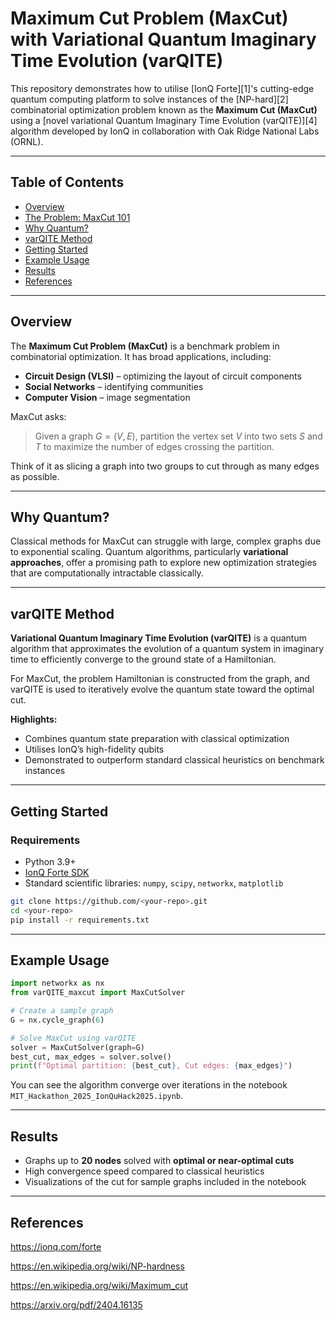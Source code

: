 # Maximum Cut Problem (MaxCut) with Variational Quantum Imaginary Time Evolution (varQITE)

This repository demonstrates how to utilise [IonQ Forte][1]'s cutting-edge quantum computing platform to solve instances of the [NP-hard][2] combinatorial optimization problem known as the **Maximum Cut (MaxCut)** using a [novel variational Quantum Imaginary Time Evolution (varQITE)][4] algorithm developed by IonQ in collaboration with Oak Ridge National Labs (ORNL).

---

## Table of Contents

* [Overview](#overview)
* [The Problem: MaxCut 101](#the-problem-maxcut-101)
* [Why Quantum?](#why-quantum)
* [varQITE Method](#varqite-method)
* [Getting Started](#getting-started)
* [Example Usage](#example-usage)
* [Results](#results)
* [References](#references)

---

## Overview

The **Maximum Cut Problem (MaxCut)** is a benchmark problem in combinatorial optimization. It has broad applications, including:

* **Circuit Design (VLSI)** – optimizing the layout of circuit components
* **Social Networks** – identifying communities
* **Computer Vision** – image segmentation

MaxCut asks:

> Given a graph $G = (V, E)$, partition the vertex set $V$ into two sets $S$ and $T$ to maximize the number of edges crossing the partition.

Think of it as slicing a graph into two groups to cut through as many edges as possible.

---

## Why Quantum?

Classical methods for MaxCut can struggle with large, complex graphs due to exponential scaling. Quantum algorithms, particularly **variational approaches**, offer a promising path to explore new optimization strategies that are computationally intractable classically.

---

## varQITE Method

**Variational Quantum Imaginary Time Evolution (varQITE)** is a quantum algorithm that approximates the evolution of a quantum system in imaginary time to efficiently converge to the ground state of a Hamiltonian.

For MaxCut, the problem Hamiltonian is constructed from the graph, and varQITE is used to iteratively evolve the quantum state toward the optimal cut.

**Highlights:**

* Combines quantum state preparation with classical optimization
* Utilises IonQ’s high-fidelity qubits
* Demonstrated to outperform standard classical heuristics on benchmark instances

---

## Getting Started

### Requirements

* Python 3.9+
* [IonQ Forte SDK](https://ionq.com/forte)
* Standard scientific libraries: `numpy`, `scipy`, `networkx`, `matplotlib`

```bash
git clone https://github.com/<your-repo>.git
cd <your-repo>
pip install -r requirements.txt
```

---

## Example Usage

```python
import networkx as nx
from varQITE_maxcut import MaxCutSolver

# Create a sample graph
G = nx.cycle_graph(6)

# Solve MaxCut using varQITE
solver = MaxCutSolver(graph=G)
best_cut, max_edges = solver.solve()
print(f"Optimal partition: {best_cut}, Cut edges: {max_edges}")
```

You can see the algorithm converge over iterations in the notebook `MIT_Hackathon_2025_IonQuHack2025.ipynb`.

---

## Results

* Graphs up to **20 nodes** solved with **optimal or near-optimal cuts**
* High convergence speed compared to classical heuristics
* Visualizations of the cut for sample graphs included in the notebook

---

## References

https://ionq.com/forte

https://en.wikipedia.org/wiki/NP-hardness

https://en.wikipedia.org/wiki/Maximum_cut

https://arxiv.org/pdf/2404.16135
